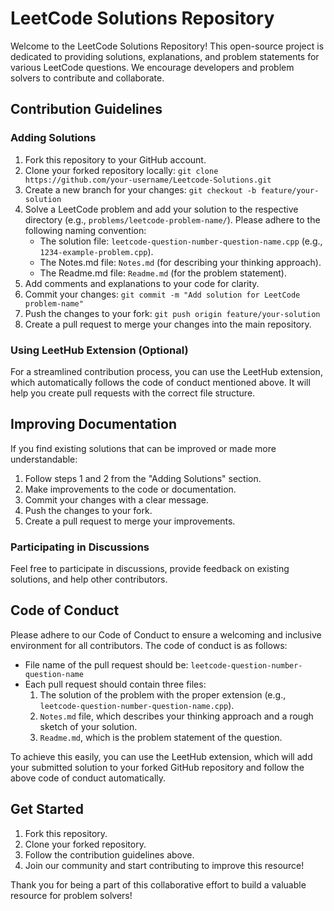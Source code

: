 # LeetCode Solutions Repository

Welcome to the LeetCode Solutions Repository! This open-source project is dedicated to providing solutions, explanations, and problem statements for various LeetCode questions. We encourage developers and problem solvers to contribute and collaborate.

## Contribution Guidelines

### Adding Solutions

1. Fork this repository to your GitHub account.
2. Clone your forked repository locally: `git clone https://github.com/your-username/Leetcode-Solutions.git`
3. Create a new branch for your changes: `git checkout -b feature/your-solution`
4. Solve a LeetCode problem and add your solution to the respective directory (e.g., `problems/leetcode-problem-name/`). Please adhere to the following naming convention:
   - The solution file: `leetcode-question-number-question-name.cpp` (e.g., `1234-example-problem.cpp`).
   - The Notes.md file: `Notes.md` (for describing your thinking approach).
   - The Readme.md file: `Readme.md` (for the problem statement).
5. Add comments and explanations to your code for clarity.
6. Commit your changes: `git commit -m "Add solution for LeetCode problem-name"`
7. Push the changes to your fork: `git push origin feature/your-solution`
8. Create a pull request to merge your changes into the main repository.

### Using LeetHub Extension (Optional)

For a streamlined contribution process, you can use the LeetHub extension, which automatically follows the code of conduct mentioned above. It will help you create pull requests with the correct file structure.

## Improving Documentation

If you find existing solutions that can be improved or made more understandable:

1. Follow steps 1 and 2 from the "Adding Solutions" section.
2. Make improvements to the code or documentation.
3. Commit your changes with a clear message.
4. Push the changes to your fork.
5. Create a pull request to merge your improvements.

### Participating in Discussions

Feel free to participate in discussions, provide feedback on existing solutions, and help other contributors.

## Code of Conduct

Please adhere to our Code of Conduct to ensure a welcoming and inclusive environment for all contributors. The code of conduct is as follows:

- File name of the pull request should be: `leetcode-question-number-question-name`
- Each pull request should contain three files:
  1. The solution of the problem with the proper extension (e.g., `leetcode-question-number-question-name.cpp`).
  2. `Notes.md` file, which describes your thinking approach and a rough sketch of your solution.
  3. `Readme.md`, which is the problem statement of the question.

To achieve this easily, you can use the LeetHub extension, which will add your submitted solution to your forked GitHub repository and follow the above code of conduct automatically.

## Get Started

1. Fork this repository.
2. Clone your forked repository.
3. Follow the contribution guidelines above.
4. Join our community and start contributing to improve this resource!

Thank you for being a part of this collaborative effort to build a valuable resource for problem solvers!
